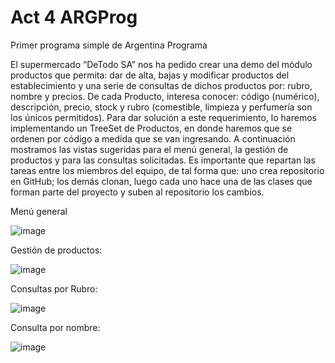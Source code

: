 # Act 4 ARGProg
 Primer programa simple de Argentina Programa

 El supermercado “DeTodo SA” nos ha pedido crear una demo del módulo productos que permita:
dar de alta, bajas y modificar productos del establecimiento y una serie de consultas de dichos
productos por: rubro, nombre y precios. De cada Producto, interesa conocer: código (numérico),
descripción, precio, stock y rubro (comestible, limpieza y perfumería son los únicos permitidos).
Para dar solución a este requerimiento, lo haremos implementando un TreeSet de Productos, en
donde haremos que se ordenen por código a medida que se van ingresando.
A continuación mostramos las vistas sugeridas para el menú general, la gestión de productos y
para las consultas solicitadas.
Es importante que repartan las tareas entre los miembros del equipo, de tal forma que: uno crea
repositorio en GitHub; los demás clonan, luego cada uno hace una de las clases que forman parte
del proyecto y suben al repositorio los cambios.


Menú general

![image](https://github.com/jerommz/ARGProg-act4/assets/139485522/8460901e-5b46-49e5-84a8-666fdf68a166)

Gestión de productos:

![image](https://github.com/jerommz/ARGProg-act4/assets/139485522/9e47c872-bb45-4290-b102-ac08ce4ba132)

Consultas por Rubro:

![image](https://github.com/jerommz/ARGProg-act4/assets/139485522/c13f3523-c3cc-4dfd-89c7-d4b678ea71ff)

Consulta por nombre:

![image](https://github.com/jerommz/ARGProg-act4/assets/139485522/594ace6b-612b-4b87-b162-1c1b500a76cf)
